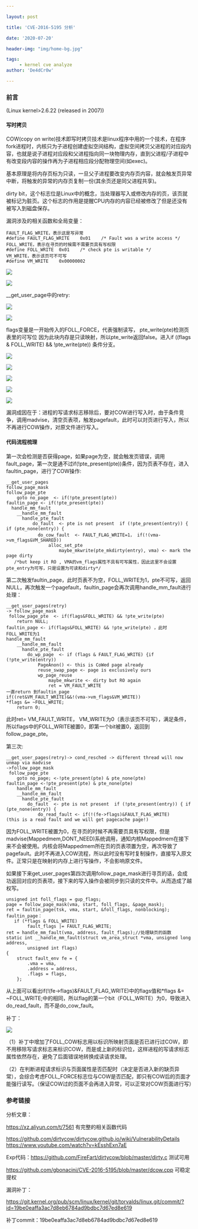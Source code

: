 ```yaml
---

layout: post

title: 'CVE-2016-5195 分析'

date: '2020-07-20'

header-img: "img/home-bg.jpg"

tags:
     - kernel cve analyze  
author: 'De4dCr0w'

---
```


<!-- more -->

### 前言

(Linux kernel>2.6.22 (released in 2007))

#### 写时拷贝

COW(copy on write)技术即写时拷贝技术是linux程序中用的一个技术，在程序fork进程时，内核只为子进程创建虚拟空间结构，虚拟空间拷贝父进程的对应段内容，也就是说子进程对应段和父进程指向同一块物理内存，直到父进程/子进程中有改变段内容的操作再为子进程相应段分配物理空间(如exec)。

基本原理是将内存页标为只读，一旦父子进程要改变内存页内容，就会触发页异常中断，将触发的异常的内存页复制一份(其余页还是同父进程共享)。

dirty bit，这个标志位是Linux中的概念，当处理器写入或修改内存的页，该页就被标记为脏页。这个标志的作用是提醒CPU内存的内容已经被修改了但是还没有被写入到磁盘保存。

漏洞涉及的相关函数和全局变量：

```
FAULT_FLAG_WRITE，表示这是写异常
#define FAULT_FLAG_WRITE	0x01	/* Fault was a write access */
FOLL_WRITE，表示在寻页的时候需不需要页具有写权限
#define FOLL_WRITE	0x01	/* check pte is writable */
VM_WRITE，表示该页可不可写
#define VM_WRITE	0x00000002
```

![](../image/CVE-2016-5195-Dirtycow/1.png)

![](../image/CVE-2016-5195-Dirtycow/2.png)

__get_user_page中的retry:
 
![](../image/CVE-2016-5195-Dirtycow/3.png) 

![](../image/CVE-2016-5195-Dirtycow/4.png)
 
flags变量是一开始传入的FOLL_FORCE，代表强制读写， pte_write(pte)检测页表里的可写位
因为此块内存是只读映射，所以pte_write返回false。进入if ((flags & FOLL_WRITE) && !pte_write(pte))  条件分支。
 
![](../image/CVE-2016-5195-Dirtycow/5.png) 

![](../image/CVE-2016-5195-Dirtycow/6.png)
 
![](../image/CVE-2016-5195-Dirtycow/7.png)

![](../image/CVE-2016-5195-Dirtycow/8.png)

![](../image/CVE-2016-5195-Dirtycow/9.png)
 
 
漏洞成因在于：进程的写请求标志移除后，要对COW进行写入时，由于条件竞争，调用madvise，清空页表项，触发pagefault，此时可以対页进行写入，所以不再进行COW操作，对原文件进行写入。

#### 代码流程梳理

第一次会检测是否获得page，如果page为空，就会触发页错误，调用fault_page，第一次是通不过if(!pte_present(pte))条件，因为页表不存在，进入faultin_page，进行了COW操作:

```
__get_user_pages
follow_page_mask
follow_page_pte 
	goto no_page  <- if(!pte_present(pte))
faultin_page <- if(!pte_present(pte))
  handle_mm_fault
    __handle_mm_fault
      handle_pte_fault 
          do_fault  <- pte is not present  if (!pte_present(entry)) { if (pte_none(entry)) {
      		do_cow_fault  <- FAULT_FLAG_WRITE=1， if(!(vma->vm_flags&VM_SHARED))
        		alloc_set_pte
          			maybe_mkwrite(pte_mkdirty(entry), vma) <- mark the page dirty
   /*but keep it RO , VMA的vm_flags属性不具有可写属性，因此这里不会设置pte_entry为可写，只是设置为可读和dirty*/

```

第二次触发faultin_page，此时页表不为空，FOLL_WRITE为1，pte不可写，返回NULL，再次触发一个pagefault，faultin_page会再次调用handle_mm_fault进行处理：

```
__get_user_pages(retry)
-> follow_page_mask
 follow_page_pte  <- if(flags&FOLL_WRITE) && !pte_write(pte)
	return NULL;
faultin_page <- if(flags&FOLL_WRITE) && !pte_write(pte) ，此时FOLL_WRITE为1 
handle_mm_fault
    __handle_mm_fault
      handle_pte_fault
		do_wp_page  <- if (flags & FAULT_FLAG_WRITE) {if (!pte_write(entry))
			PageAnon() <- this is CoWed page already
        	reuse_swap_page <- page is exclusively ours
        	wp_page_reuse
          		maybe_mkwrite <- dirty but RO again
          		ret = VM_FAULT_WRITE
一直return 到faultin_page
if((ret&VM_FAULT_WRITE)&&!(vma->vm_flags&VM_WRITE))                                                                                       
*flags &= ~FOLL_WRITE;       
	return 0; 
```

此时ret= VM_FAULT_WRITE， VM_WRITE为0（表示该页不可写），满足条件，所以flags中的FOLL_WRITE被置0，即第一个bit被置0，返回到follow_page_pte。

第三次:

```
__get_user_pages(retry)-> cond_resched -> different thread will now unmap via madvise
->follow_page_mask
 follow_page_pte 
	goto no_page; <-!pte_present(pte) & pte_none(pte)
faultin_page <-!pte_present(pte) & pte_none(pte)
	handle_mm_fault
    __handle_mm_fault
      handle_pte_fault
		do_fault  <- pte is not present  if (!pte_present(entry)) { if (pte_none(entry)) {
			do_read_fault <- if(!(fe->flags)&FAULT_FLAG_WRITE)
(this is a read fault and we will get pagecache page!)
```
					
因为FOLL_WRITE被置为0，在寻页的时候不再需要页具有写权限，但是madvise(Mappedmem,DONT_NEED)系统调用，通知内核Mappedmem在接下来不会被使用。内核会将Mappedmem所在页的页表项置为空，再次导致了pagefault。此时不再进入COW流程，所以此时没有写时复制操作，直接写入原文件。正常只是在映射的内存上进行写操作，不会影响原文件。

如果接下来get_user_pages第四次调用follow_page_mask进行寻页的话，会成功返回对应的页表项，接下来的写入操作会被同步到只读的文件中。从而造成了越权写。

```
unsigned int foll_flags = gup_flags;
page = follow_page_mask(vma, start, foll_flags, &page_mask);
ret = faultin_page(tsk, vma, start, &foll_flags, nonblocking);
faultin_page：
   if (*flags & FOLL_WRITE)
        fault_flags |= FAULT_FLAG_WRITE;
ret = handle_mm_fault(vma, address, fault_flags);//处理缺页的函数
static int __handle_mm_fault(struct vm_area_struct *vma, unsigned long address,
        unsigned int flags)
{
    struct fault_env fe = {
        .vma = vma,
        .address = address,
        .flags = flags,
    };

```

从上面可以看出if(!(fe->flags)&FAULT_FLAG_WRITE)中的flags值和*flags &= ~FOLL_WRITE;中的相同，所以flag的第一个bit（FOLL_WRITE）为0，导致进入do_read_fault，而不是do_cow_fault。


补丁：
 
 ![](../image/CVE-2016-5195-Dirtycow/10.png)

（1）补丁中增加了FOLL_COW标志用以标识所映射页面是否已进行过COW，即不用移除写请求标志来标识COW，而是或上新的标识位，这样进程的写请求标志属性依然存在，避免了后面错误地转换成读请求处理。

（2）在判断进程请求标识与页面属性是否匹配时（决定是否进入新的缺页异常），会综合考虑FOLL_FORCE标志位与COW是否匹配，即只有COW后的页面才能强行读写。（保证COW过的页面不会再进入异常，可以正常对COW页面进行写）

### 参考链接

分析文章：

https://xz.aliyun.com/t/7561 有完整的相关函数代码

https://github.com/dirtycow/dirtycow.github.io/wiki/VulnerabilityDetails 
https://www.youtube.com/watch?v=kEsshExn7aE

Exp代码：https://github.com/FireFart/dirtycow/blob/master/dirty.c 测试可用

https://github.com/gbonacini/CVE-2016-5195/blob/master/dcow.cpp 可稳定提权

漏洞补丁：

https://git.kernel.org/pub/scm/linux/kernel/git/torvalds/linux.git/commit/?id=19be0eaffa3ac7d8eb6784ad9bdbc7d67ed8e619

补丁commit：19be0eaffa3ac7d8eb6784ad9bdbc7d67ed8e619

